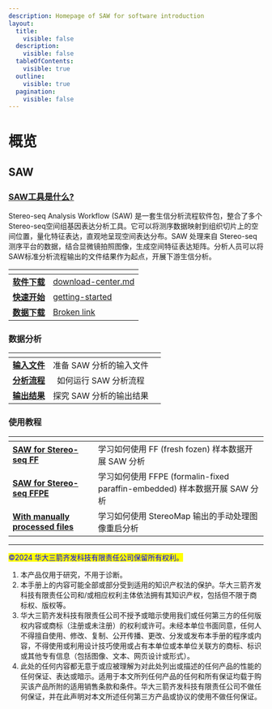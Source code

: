 ```yaml
---
description: Homepage of SAW for software introduction
layout:
  title:
    visible: false
  description:
    visible: false
  tableOfContents:
    visible: true
  outline:
    visible: true
  pagination:
    visible: false
---
```


# 概览

## SAW

### [SAW工具是什么?](getting-started/introduction.md)

Stereo-seq Analysis Workflow  (SAW) 是一套生信分析流程软件包，整合了多个Stereo-seq空间组基因表达分析工具。它可以将测序数据映射到组织切片上的空间位置，量化特征表达，直观地呈现空间表达分布。SAW 处理来自 Stereo-seq 测序平台的数据，结合显微镜拍照图像，生成空间特征表达矩阵。分析人员可以将SAW标准分析流程输出的文件结果作为起点，开展下游生信分析。

<table data-view="cards"><thead><tr><th align="center"></th><th data-hidden data-card-target data-type="content-ref"></th></tr></thead><tbody><tr><td align="center"><a href="download-center.md#software-download"><strong>软件下载</strong></a></td><td><a href="download-center.md">download-center.md</a></td></tr><tr><td align="center"><a href="getting-started/"><strong>快速开始</strong></a></td><td><a href="getting-started/">getting-started</a></td></tr><tr><td align="center"><a href="http://116.6.21.110:8090/share/21bb9df9-e6c5-47c5-9aa8-29f2d23a6df4"><strong>数据下载</strong></a></td><td><a href="broken-reference">Broken link</a></td></tr></tbody></table>

### 数据分析

<table data-view="cards"><thead><tr><th align="center"></th><th align="center"></th><th data-type="content-ref"></th></tr></thead><tbody><tr><td align="center"><a href="analysis/inputs/"><strong>输入文件</strong></a></td><td align="center">准备 SAW 分析的输入文件</td><td></td></tr><tr><td align="center"><a href="analysis/pipelines/"><strong>分析流程</strong></a></td><td align="center">如何运行 SAW 分析流程</td><td></td></tr><tr><td align="center"><a href="analysis/outputs/"><strong>输出结果</strong></a></td><td align="center">探究 SAW 分析的输出结果</td><td></td></tr></tbody></table>

### 使用教程

<table data-view="cards"><thead><tr><th></th><th></th></tr></thead><tbody><tr><td><a href="shi-yong-jiao-cheng/stereo-seq-ff.md"><strong>SAW for Stereo-seq FF</strong></a></td><td>学习如何使用 FF (fresh fozen) 样本数据开展 SAW 分析</td></tr><tr><td><a href="shi-yong-jiao-cheng/stereo-seq-ffpe.md"><strong>SAW for Stereo-seq FFPE</strong></a></td><td>学习如何使用 FFPE (formalin-fixed paraffin-embedded) 样本数据开展 SAW 分析</td></tr><tr><td><a href="shi-yong-jiao-cheng/shou-dong-tu-xiang-chu-li.md"><strong>With manually processed files</strong></a></td><td>学习如何使用 StereoMap 输出的手动处理图像重启分析</td></tr></tbody></table>



***

<mark style="color:blue;">©2024 华大三箭齐发科技有限责任公司保留所有权利。</mark>

1. 本产品仅用于研究，不用于诊断。
2. 本手册上的内容可能全部或部分受到适用的知识产权法的保护。华大三箭齐发科技有限责任公司和/或相应权利主体依法拥有其知识产权，包括但不限于商标权、版权等。&#x20;
3. 华大三箭齐发科技有限责任公司不授予或暗示使用我们或任何第三方的任何版权内容或商标（注册或未注册）的权利或许可。未经本单位书面同意，任何人不得擅自使用、修改、复制、公开传播、更改、分发或发布本手册的程序或内容，不得使用或利用设计技巧使用或占有本单位或本单位关联方的商标、标识或其他专有信息（包括图像、文本、网页设计或形式）。
4. 此处的任何内容都无意于或应被理解为对此处列出或描述的任何产品的性能的任何保证、表达或暗示。适用于本文所列任何产品的任何和所有保证均载于购买该产品所附的适用销售条款和条件。华大三箭齐发科技有限责任公司不做任何保证，并在此声明对本文所述任何第三方产品或协议的使用不做任何保证。
